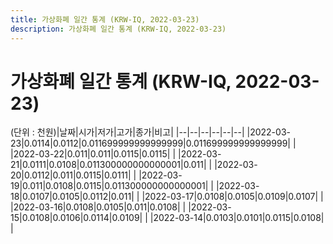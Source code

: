 ```yaml
---
title: 가상화폐 일간 통계 (KRW-IQ, 2022-03-23)
description: 가상화폐 일간 통계 (KRW-IQ, 2022-03-23)
---
```


가상화폐 일간 통계 (KRW-IQ, 2022-03-23)
===

(단위 : 천원)|날짜|시가|저가|고가|종가|비고|
|--|--|--|--|--|--|
|2022-03-23|0.0114|0.0112|0.011699999999999999|0.011699999999999999|    |
|2022-03-22|0.011|0.011|0.0115|0.0115|    |
|2022-03-21|0.0111|0.0108|0.011300000000000001|0.011|    |
|2022-03-20|0.0112|0.011|0.0115|0.0111|    |
|2022-03-19|0.011|0.0108|0.0115|0.011300000000000001|    |
|2022-03-18|0.0107|0.0105|0.0112|0.011|    |
|2022-03-17|0.0108|0.0105|0.0109|0.0107|    |
|2022-03-16|0.0108|0.0105|0.011|0.0108|    |
|2022-03-15|0.0108|0.0106|0.0114|0.0109|    |
|2022-03-14|0.0103|0.0101|0.0115|0.0108|    |
